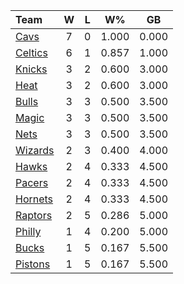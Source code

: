 | Team                            |  W  |  L  |  W%   |  GB   |
|:--------------------------------|:---:|:---:|:-----:|:-----:|
| [Cavs](/r/clevelandcavs)        |  7  |  0  | 1.000 | 0.000 |
| [Celtics](/r/bostonceltics)     |  6  |  1  | 0.857 | 1.000 |
| [Knicks](/r/NYKnicks)           |  3  |  2  | 0.600 | 3.000 |
| [Heat](/r/heat)                 |  3  |  2  | 0.600 | 3.000 |
| [Bulls](/r/chicagobulls)        |  3  |  3  | 0.500 | 3.500 |
| [Magic](/r/OrlandoMagic)        |  3  |  3  | 0.500 | 3.500 |
| [Nets](/r/GoNets)               |  3  |  3  | 0.500 | 3.500 |
| [Wizards](/r/washingtonwizards) |  2  |  3  | 0.400 | 4.000 |
| [Hawks](/r/AtlantaHawks)        |  2  |  4  | 0.333 | 4.500 |
| [Pacers](/r/pacers)             |  2  |  4  | 0.333 | 4.500 |
| [Hornets](/r/CharlotteHornets)  |  2  |  4  | 0.333 | 4.500 |
| [Raptors](/r/torontoraptors)    |  2  |  5  | 0.286 | 5.000 |
| [Philly](/r/sixers)             |  1  |  4  | 0.200 | 5.000 |
| [Bucks](/r/MkeBucks)            |  1  |  5  | 0.167 | 5.500 |
| [Pistons](/r/DetroitPistons)    |  1  |  5  | 0.167 | 5.500 |